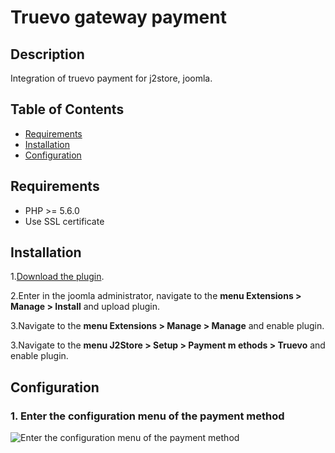 # Truevo gateway payment

## Description ##
Integration of truevo payment for j2store, joomla.

## Table of Contents

* [Requirements](#requirements)
* [Installation](#installation)
* [Configuration](#configuration)

## Requirements ##

* PHP >= 5.6.0
* Use SSL certificate

## Installation ##

1.[Download the plugin](https://github.com/saulmoralespa/j2store_truevo/archive/master.zip).

2.Enter in the joomla administrator, navigate to the **menu Extensions > Manage > Install** and upload plugin.

3.Navigate to the **menu Extensions > Manage > Manage** and enable plugin.

3.Navigate to the **menu J2Store > Setup > Payment m
ethods > Truevo** and enable plugin.


## Configuration ##

### 1. Enter the configuration menu of the payment method ###
![Enter the configuration menu of the payment method](https://4.bp.blogspot.com/-3joSaJCNDYw/XEI0pe3ShLI/AAAAAAAACo0/Z5APDeRNlvEvx-4iBbGDXvkj1gmAZtRUwCLcBGAs/s1600/truevo.png)